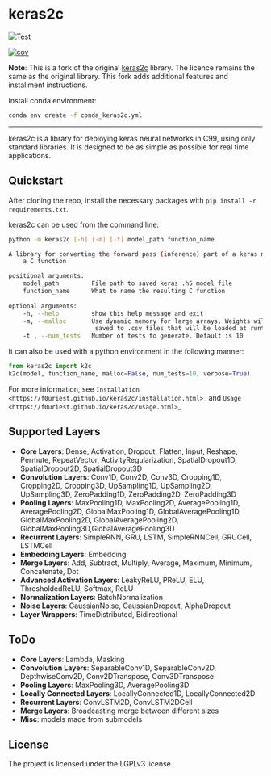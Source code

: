 # keras2c


[![Test](https://github.com/anchal-physics/keras2c/actions/workflows/test.yml/badge.svg)](https://github.com/anchal-physics/keras2c/actions/workflows/test.yml)

[![cov](https://anchal-physics.github.io/keras2c/badges/coverage.svg)](https://github.com/anchal-physics/keras2c/actions)

**Note**: This is a fork of the original [keras2c](https://github.com/PlasmaControl/keras2c) library. The licence
remains the same as the original library. This fork adds additional features and installment instructions.

Install conda environment:
```bash
conda env create -f conda_keras2c.yml
```

**********

keras2c is a library for deploying keras neural networks in C99, using only standard libraries.
It is designed to be as simple as possible for real time applications.

## Quickstart

After cloning the repo, install the necessary packages with ``pip install -r requirements.txt``.

keras2c can be used from the command line:

```bash
python -m keras2c [-h] [-m] [-t] model_path function_name

A library for converting the forward pass (inference) part of a keras model to
    a C function

positional arguments:
    model_path         File path to saved keras .h5 model file
    function_name      What to name the resulting C function
    
optional arguments:
    -h, --help         show this help message and exit
    -m, --malloc       Use dynamic memory for large arrays. Weights will be
                        saved to .csv files that will be loaded at runtime
    -t , --num_tests   Number of tests to generate. Default is 10
```

It can also be used with a python environment in the following manner:

```python
from keras2c import k2c
k2c(model, function_name, malloc=False, num_tests=10, verbose=True)
```
For more information, see `Installation <https://f0uriest.github.io/keras2c/installation.html>`_ and  `Usage <https://f0uriest.github.io/keras2c/usage.html>`_


## Supported Layers

- **Core Layers**: Dense, Activation, Dropout, Flatten, Input, Reshape, Permute, RepeatVector,  ActivityRegularization, SpatialDropout1D, SpatialDropout2D, SpatialDropout3D
- **Convolution Layers**: Conv1D, Conv2D, Conv3D, Cropping1D, Cropping2D, Cropping3D, UpSampling1D, UpSampling2D, UpSampling3D, ZeroPadding1D, ZeroPadding2D, ZeroPadding3D
- **Pooling Layers**: MaxPooling1D, MaxPooling2D, AveragePooling1D, AveragePooling2D, GlobalMaxPooling1D, GlobalAveragePooling1D, GlobalMaxPooling2D, GlobalAveragePooling2D, GlobalMaxPooling3D,GlobalAveragePooling3D
- **Recurrent Layers**: SimpleRNN, GRU, LSTM, SimpleRNNCell, GRUCell, LSTMCell
- **Embedding Layers**: Embedding
- **Merge Layers**: Add, Subtract, Multiply, Average, Maximum, Minimum, Concatenate, Dot
- **Advanced Activation Layers**: LeakyReLU, PReLU, ELU, ThresholdedReLU, Softmax, ReLU
- **Normalization Layers**: BatchNormalization
- **Noise Layers**: GaussianNoise, GaussianDropout, AlphaDropout
- **Layer Wrappers**: TimeDistributed, Bidirectional
  
## ToDo
- **Core Layers**: Lambda, Masking
- **Convolution Layers**: SeparableConv1D, SeparableConv2D, DepthwiseConv2D, Conv2DTranspose, Conv3DTranspose
- **Pooling Layers**: MaxPooling3D, AveragePooling3D
- **Locally Connected Layers**: LocallyConnected1D, LocallyConnected2D
- **Recurrent Layers**: ConvLSTM2D, ConvLSTM2DCell
- **Merge Layers**: Broadcasting merge between different sizes
- **Misc**: models made from submodels
  
## License

The project is licensed under the LGPLv3 license.
